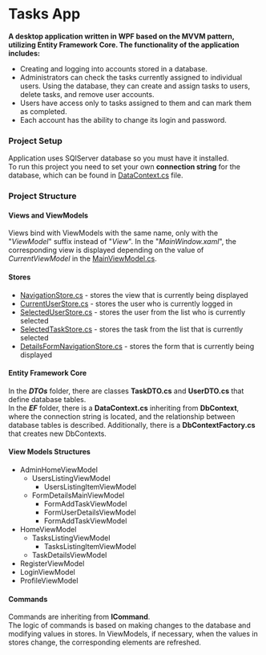 # **Tasks App**
**A desktop application written in WPF based on the MVVM pattern, utilizing Entity Framework Core. The functionality of the application includes:**
* Creating and logging into accounts stored in a database.
* Administrators can check the tasks currently assigned to individual users. Using the database, they can create and assign tasks to users, delete tasks, and remove user accounts.
* Users have access only to tasks assigned to them and can mark them as completed.
* Each account has the ability to change its login and password.

### Project Setup
Application uses SQlServer database so you must have it installed.\
To run this project you need to set your own **connection string** for the database, which can be found in [DataContext.cs](EF/DataContext.cs) file.
### Project Structure
#### Views and ViewModels
Views bind with ViewModels with the same name, only with the "*ViewModel*" suffix instead of "*View*". 
In the "*MainWindow.xaml*", the corresponding view is displayed depending on the value of *CurrentViewModel* in the [MainViewModel.cs](ViewModels/MainViewModel.cs).
#### Stores
* [NavigationStore.cs](Stores/NavigationStore.cs) - stores the view that is currently being displayed
* [CurrentUserStore.cs](Stores/CurrentUserStore.cs) - stores the user who is currently logged in
* [SelectedUserStore.cs](Stores/SelectedUserStore.cs) - stores the user from the list who is currently selected
* [SelectedTaskStore.cs](Stores/SelectedTaskStore.cs) - stores the task from the list that is currently selected
* [DetailsFormNavigationStore.cs](Stores/DetailsFormNavigationStore.cs) - stores the form that is currently being displayed
#### Entity Framework Core
In the ***DTOs*** folder, there are classes **TaskDTO.cs** and **UserDTO.cs** that define database tables.\
In the ***EF*** folder, there is a **DataContext.cs** inheriting from **DbContext**, where the connection string is located, and the relationship between database tables is described. Additionally, there is a **DbContextFactory.cs** that creates new DbContexts.
#### View Models Structures
* AdminHomeViewModel
    * UsersListingViewModel
        * UsersListingItemViewModel
    * FormDetailsMainViewModel
        * FormAddTaskViewModel
        * FormUserDetailsViewModel
        * FormAddTaskViewModel
* HomeViewModel
    * TasksListingViewModel
        * TasksListingItemViewModel
    * TaskDetailsViewModel
* RegisterViewModel
* LoginViewModel
* ProfileViewModel
#### Commands
Commands are inheriting from **ICommand**.\
The logic of commands is based on making changes to the database and modifying values in stores. In ViewModels, if necessary, when the values in stores change, the corresponding elements are refreshed.
